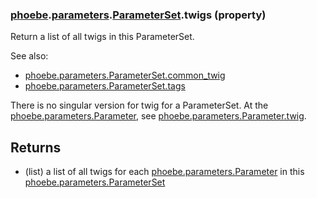 ### [phoebe](phoebe.md).[parameters](phoebe.parameters.md).[ParameterSet](phoebe.parameters.ParameterSet.md).twigs (property)




Return a list of all twigs in this ParameterSet.

See also:
* [phoebe.parameters.ParameterSet.common_twig](phoebe.parameters.ParameterSet.common_twig.md)
* [phoebe.parameters.ParameterSet.tags](phoebe.parameters.ParameterSet.tags.md)

There is no singular version for twig for a ParameterSet.  At the
[phoebe.parameters.Parameter](phoebe.parameters.Parameter.md), see [phoebe.parameters.Parameter.twig](phoebe.parameters.Parameter.twig.md).

Returns
--------
* (list) a list of all twigs for each [phoebe.parameters.Parameter](phoebe.parameters.Parameter.md)
    in this [phoebe.parameters.ParameterSet](phoebe.parameters.ParameterSet.md)

